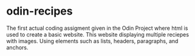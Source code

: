 # odin-recipes
The first actual coding assigment given in
the Odin Project where html is used to create a basic website.
This website displaying multiple reciepes with images.
Using elements such as lists, headers, paragraphs, and anchors.
